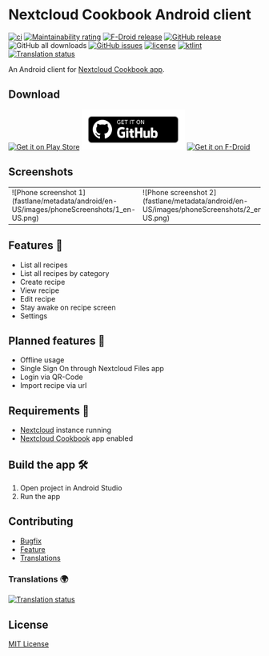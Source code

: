 # Nextcloud Cookbook Android client

[![ci](https://github.com/lneugebauer/nextcloud-cookbook/actions/workflows/ci.yml/badge.svg)](https://github.com/lneugebauer/nextcloud-cookbook/actions/workflows/ci.yml)
[![Maintainability rating](https://sonarcloud.io/api/project_badges/measure?project=lneugebauer_nextcloud-cookbook&metric=sqale_rating)](https://sonarcloud.io/summary/new_code?id=lneugebauer_nextcloud-cookbook)
[![F-Droid release](https://img.shields.io/f-droid/v/de.lukasneugebauer.nextcloudcookbook.svg?logo=F-Droid)](https://f-droid.org/packages/de.lukasneugebauer.nextcloudcookbook/)
[![GitHub release](https://img.shields.io/github/release/lneugebauer/nextcloud-cookbook.svg?logo=github)](https://github.com/lneugebauer/nextcloud-cookbook/releases)
![GitHub all downloads](https://img.shields.io/github/downloads/lneugebauer/nextcloud-cookbook/total?logo=github)
[![GitHub issues](https://img.shields.io/github/issues/lneugebauer/nextcloud-cookbook.svg?logo=github)](https://github.com/lneugebauer/nextcloud-cookbook/issues)
[![license](https://img.shields.io/badge/license-MIT-blue.svg)](https://github.com/lneugebauer/nextcloud-cookbook/blob/main/LICENSE)
[![ktlint](https://img.shields.io/badge/code%20style-%E2%9D%A4-FF4081.svg)](https://ktlint.github.io/)
[![Translation status](https://hosted.weblate.org/widget/nextcloud-cookbook/svg-badge.svg)](https://hosted.weblate.org/engage/nextcloud-cookbook/)

An Android client for [Nextcloud Cookbook app](https://github.com/nextcloud/cookbook).

## Download

[<img src="https://play.google.com/intl/en_us/badges/images/generic/en_badge_web_generic.png"
    alt="Get it on Play Store"
    height="80">](https://play.google.com/store/apps/details?id=de.lukasneugebauer.nextcloudcookbook)
[<img src="/docs/.vuepress/public/images/get_it_on_github.png"
    alt="Get it on GitHub"
    height="80">](https://github.com/lneugebauer/nextcloud-cookbook/releases)
[<img src="https://fdroid.gitlab.io/artwork/badge/get-it-on.png"
    alt="Get it on F-Droid"
    height="80">](https://f-droid.org/packages/de.lukasneugebauer.nextcloudcookbook/)

## Screenshots
<table>
    <tr>
        <td>![Phone screenshot 1](fastlane/metadata/android/en-US/images/phoneScreenshots/1_en-US.png)</td>
        <td>![Phone screenshot 2](fastlane/metadata/android/en-US/images/phoneScreenshots/2_en-US.png)</td>
        <td>![Phone screenshot 3](fastlane/metadata/android/en-US/images/phoneScreenshots/3_en-US.png)</td>
        <td>![Phone screenshot 4](fastlane/metadata/android/en-US/images/phoneScreenshots/4_en-US.png)</td>
    </tr>
</table>

## Features :rocket:

- List all recipes
- List all recipes by category
- Create recipe
- View recipe
- Edit recipe
- Stay awake on recipe screen
- Settings

## Planned features :checkered_flag:

- Offline usage
- Single Sign On through Nextcloud Files app
- Login via QR-Code
- Import recipe via url

## Requirements :link:

* [Nextcloud](https://nextcloud.com/) instance running
* [Nextcloud Cookbook](https://github.com/nextcloud/cookbook) app enabled

## Build the app :hammer_and_wrench:

1. Open project in Android Studio
2. Run the app

## Contributing

- [Bugfix](https://github.com/lneugebauer/nextcloud-cookbook/blob/main/docs/contributing.md#bugfix)
- [Feature](https://github.com/lneugebauer/nextcloud-cookbook/blob/main/docs/contributing.md#featuresimprovements)
- [Translations](https://github.com/lneugebauer/nextcloud-cookbook/blob/main/docs/contributing.md#translations)

### Translations :earth_africa:

[![Translation status](https://hosted.weblate.org/widget/nextcloud-cookbook/287x66-grey.png)](https://hosted.weblate.org/engage/nextcloud-cookbook/)

## License

[MIT License](https://github.com/lneugebauer/nextcloud-cookbook/blob/main/LICENSE)

